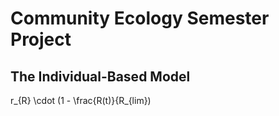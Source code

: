 # Community Ecology Semester Project

## The Individual-Based Model

r_{R} \cdot (1 - \frac{R(t)}{R_{lim})
